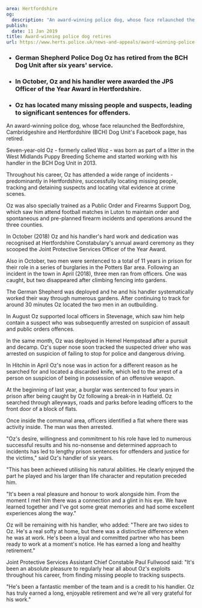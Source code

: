 ```yaml
area: Hertfordshire
og:
  description: "An award-winning police dog, whose face relaunched the Bedfordshire, Cambridgeshire and Hertfordshire (BCH) Dog Unit\u2019s Facebook page, has retired."
publish:
  date: 11 Jan 2019
title: Award-winning police dog retires
url: https://www.herts.police.uk/news-and-appeals/award-winning-police-dog-retires-2352all
```

* ### German Shepherd Police Dog Oz has retired from the BCH Dog Unit after six years' service.

 * ### In October, Oz and his handler were awarded the JPS Officer of the Year Award in Hertfordshire.

 * ### Oz has located many missing people and suspects, leading to significant sentences for offenders.

An award-winning police dog, whose face relaunched the Bedfordshire, Cambridgeshire and Hertfordshire (BCH) Dog Unit's Facebook page, has retired.

Seven-year-old Oz - formerly called Woz - was born as part of a litter in the West Midlands Puppy Breeding Scheme and started working with his handler in the BCH Dog Unit in 2013.

Throughout his career, Oz has attended a wide range of incidents - predominantly in Hertfordshire, successfully locating missing people, tracking and detaining suspects and locating vital evidence at crime scenes.

Oz was also specially trained as a Public Order and Firearms Support Dog, which saw him attend football matches in Luton to maintain order and spontaneous and pre-planned firearm incidents and operations around the three counties.

In October (2018) Oz and his handler's hard work and dedication was recognised at Hertfordshire Constabulary's annual award ceremony as they scooped the Joint Protective Services Officer of the Year Award.

Also in October, two men were sentenced to a total of 11 years in prison for their role in a series of burglaries in the Potters Bar area. Following an incident in the town in April (2018), three men ran from officers. One was caught, but two disappeared after climbing fencing into gardens.

The German Shepherd was deployed and he and his handler systematically worked their way through numerous gardens. After continuing to track for around 30 minutes Oz located the two men in an outbuilding.

In August Oz supported local officers in Stevenage, which saw him help contain a suspect who was subsequently arrested on suspicion of assault and public orders offences.

In the same month, Oz was deployed in Hemel Hempstead after a pursuit and decamp. Oz's super nose soon tracked the suspected driver who was arrested on suspicion of failing to stop for police and dangerous driving.

In Hitchin in April Oz's nose was in action for a different reason as he searched for and located a discarded knife, which led to the arrest of a person on suspicion of being in possession of an offensive weapon.

At the beginning of last year, a burglar was sentenced to four years in prison after being caught by Oz following a break-in in Hatfield. Oz searched through alleyways, roads and parks before leading officers to the front door of a block of flats.

Once inside the communal area, officers identified a flat where there was activity inside. The man was then arrested.

"Oz's desire, willingness and commitment to his role have led to numerous successful results and his no-nonsense and determined approach to incidents has led to lengthy prison sentences for offenders and justice for the victims," said Oz's handler of six years.

"This has been achieved utilising his natural abilities. He clearly enjoyed the part he played and his larger than life character and reputation preceded him.

"It's been a real pleasure and honour to work alongside him. From the moment I met him there was a connection and a glint in his eye. We have learned together and I've got some great memories and had some excellent experiences along the way."

Oz will be remaining with his handler, who added: "There are two sides to Oz. He's a real softy at home, but there was a distinctive difference when he was at work. He's been a loyal and committed partner who has been ready to work at a moment's notice. He has earned a long and healthy retirement."

Joint Protective Services Assistant Chief Constable Paul Fullwood said: "It's been an absolute pleasure to regularly hear all about Oz's exploits throughout his career, from finding missing people to tracking suspects.

"He's been a fantastic member of the team and is a credit to his handler. Oz has truly earned a long, enjoyable retirement and we're all very grateful for his work."
